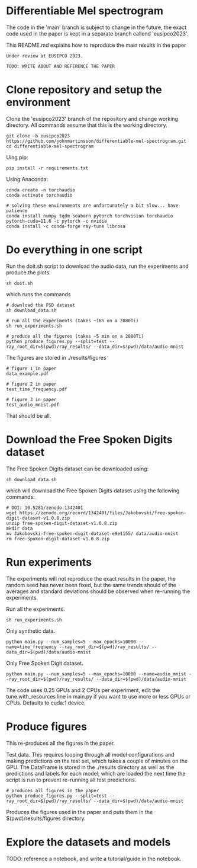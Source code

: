 # Differentiable Mel spectrogram

The code in the 'main' branch is subject to change in the future, the exact code used in the paper is kept in a separate branch callend 'eusipco2023'.

This README.md explains how to reproduce the main results in the paper

    Under review at EUSIPCO 2023.
    
    TODO: WRITE ABOUT AND REFERENCE THE PAPER
        
# Clone repository and setup the environment
Clone the 'eusipco2023' branch of the repository and change working directory. All commands assume that this is the working directory.

    git clone -b eusipco2023 https://github.com/johnmartinsson/differentiable-mel-spectrogram.git
    cd differentiable-mel-spectrogram
    
Uing pip:
    
    pip install -r requirements.txt

Using Anaconda:

    conda create -n torchaudio
    conda activate torchaudio
    
    # solving these environments are unfortunately a bit slow... have patience
    conda install numpy tqdm seaborn pytorch torchvision torchaudio pytorch-cuda=11.6 -c pytorch -c nvidia
    conda install -c conda-forge ray-tune librosa
    
# Do everything in one script
Run the doit.sh script to download the audio data, run the experiments and produce the plots.

    sh doit.sh
    
which runs the commands

    # download the FSD dataset
    sh download_data.sh

    # run all the experiments (takes ~16h on a 2080Ti)
    sh run_experiments.sh

    # produce all the figures (takes ~5 min on a 2080Ti)
    python produce_figures.py --split=test --ray_root_dir=$(pwd)/ray_results/ --data_dir=$(pwd)/data/audio-mnist

The figures are stored in ./results/figures

    # figure 1 in paper
    data_example.pdf
    
    # figure 2 in paper
    test_time_frequency.pdf
    
    # figure 3 in paper
    test_audio_mnist.pdf

That should be all.

# Download the Free Spoken Digits dataset
The Free Spoken Digits dataset can be downloaded using:

    sh download_data.sh
    
which will download the Free Spoken Digits dataset using the following commands:

    # DOI: 10.5281/zenodo.1342401
    wget https://zenodo.org/record/1342401/files/Jakobovski/free-spoken-digit-dataset-v1.0.8.zip
    unzip free-spoken-digit-dataset-v1.0.8.zip
    mkdir data
    mv Jakobovski-free-spoken-digit-dataset-e9e1155/ data/audio-mnist
    rm free-spoken-digit-dataset-v1.0.8.zip

# Run experiments
The experiments will not reproduce the exact results in the paper, the random seed has never been fixed, but the same trends should of the averages and standard deviations should be observed when re-running the experiments.

Run all the experiments.

    sh run_experiments.sh

Only synthetic data.

    python main.py --num_samples=5 --max_epochs=10000 --name=time_frequency --ray_root_dir=$(pwd)/ray_results/ --data_dir=$(pwd)/data/audio-mnist
   
Only Free Spoken Digit dataset.

    python main.py --num_samples=5 --max_epochs=10000 --name=audio_mnist --ray_root_dir=$(pwd)/ray_results/ --data_dir=$(pwd)/data/audio-mnist
    
The code uses 0.25 GPUs and 2 CPUs per experiment, edit the tune.with_resources line in main.py if you want to use more or less GPUs or CPUs. Defaults to cuda:1 device.

# Produce figures

This re-produces all the figures in the paper.

Test data. This requires looping through all model configurations and making predictions on the test set, which takes a couple of minutes on the GPU. The DataFrame is stored in the ./results directory as well as the predictions and labels for each model, which are loaded the next time the script is run to prevent re-running all test predictions.

    # produces all figures in the paper
    python produce_figures.py --split=test --ray_root_dir=$(pwd)/ray_results/ --data_dir=$(pwd)/data/audio-mnist
    
Produces the figures used in the paper and puts them in the $(pwd)/results/figures directory.

# Explore the datasets and models

TODO: reference a notebook, and write a tutorial/guide in the notebook.
